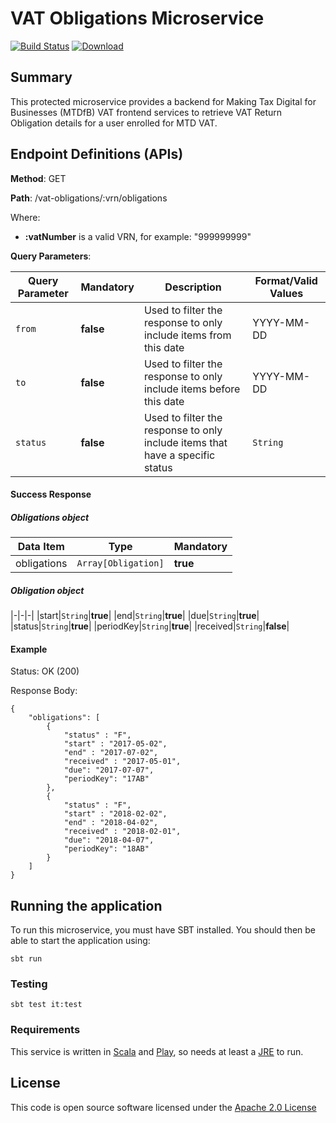 # VAT Obligations Microservice

[![Build Status](https://travis-ci.org/hmrc/vat-obligations.svg)](https://travis-ci.org/hmrc/vat-obligations)
[![Download](https://api.bintray.com/packages/hmrc/releases/vat-obligations/images/download.svg) ](https://bintray.com/hmrc/releases/vat-obligations/_latestVersion)

## Summary
This protected microservice provides a backend for Making Tax Digital for Businesses (MTDfB) VAT frontend services to retrieve VAT Return Obligation details for a user enrolled for MTD VAT.

## Endpoint Definitions (APIs)

**Method**: GET

**Path**: /vat-obligations/:vrn/obligations

Where:

* **:vatNumber** is a valid VRN, for example: "999999999"

**Query Parameters**:

|Query Parameter|Mandatory|Description|Format/Valid Values|    
|-|-|-|-|    
|`from`|**false**|Used to filter the response to only include items from this date|YYYY-MM-DD|    
|`to`|**false**|Used to filter the response to only include items before this date|YYYY-MM-DD|    
|`status`|**false**|Used to filter the response to only include items that have a specific status|`String`|


#### Success Response

##### Obligations object
|Data Item|Type|Mandatory|    
|-|-|-|    
|obligations|`Array[Obligation]`|**true**|

##### Obligation object
|-|-|-|
|start|`String`|**true**|
|end|`String`|**true**|
|due|`String`|**true**|
|status|`String`|**true**|
|periodKey|`String`|**true**|
|received|`String`|**false**|

#### Example

Status: OK (200)

Response Body:
```
{    
    "obligations": [
        {
            "status" : "F",    
            "start" : "2017-05-02",    
            "end" : "2017-07-02",    
            "received" : "2017-05-01",
            "due": "2017-07-07",
            "periodKey": "17AB" 
        },
        {
            "status" : "F",    
            "start" : "2018-02-02",    
            "end" : "2018-04-02",    
            "received" : "2018-02-01",
            "due": "2018-04-07",
            "periodKey": "18AB" 
        }
    ]
}
```

## Running the application
To run this microservice, you must have SBT installed. You should then be able to start the application using:

```sbt run```

### Testing
```sbt test it:test```

### Requirements
This service is written in [Scala](http://www.scala-lang.org/) and [Play](http://playframework.com/), so needs at least a [JRE](https://www.java.com/en/download/) to run.

## License
This code is open source software licensed under the [Apache 2.0 License](http://www.apache.org/licenses/LICENSE-2.0.html)
